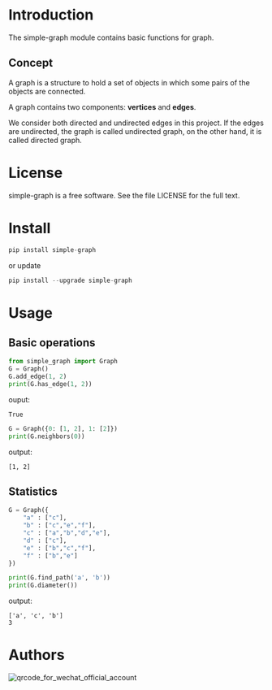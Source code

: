 # Introduction

The simple-graph module contains basic functions for graph.

## Concept

A graph is a structure to hold a set of objects in which some pairs of the objects are connected.

A graph contains two components: __vertices__ and __edges__.

We consider both directed and undirected edges in this project.
If the edges are undirected, the graph is called undirected graph, on the other hand, it is called directed graph.

# License

simple-graph is a free software. See the file LICENSE for the full text.

# Install
```python
pip install simple-graph
```
or update
```python
pip install --upgrade simple-graph
```

# Usage

## Basic operations
```python
from simple_graph import Graph
G = Graph()
G.add_edge(1, 2)
print(G.has_edge(1, 2))
```
ouput: 
```shell
True
```

```python
G = Graph({0: [1, 2], 1: [2]})
print(G.neighbors(0))
```

output: 
```shell
[1, 2]
```

## Statistics

```python
G = Graph({ 
    "a" : ["c"],
    "b" : ["c","e","f"],
    "c" : ["a","b","d","e"],
    "d" : ["c"],
    "e" : ["b","c","f"],
    "f" : ["b","e"]
})

print(G.find_path('a', 'b'))
print(G.diameter())
```

output:
```shell
['a', 'c', 'b']
3
```

# Authors

![qrcode_for_wechat_official_account](https://wx3.sinaimg.cn/mw1024/bdb7558bly1gjo23b3jrmj207607674r.jpg)

